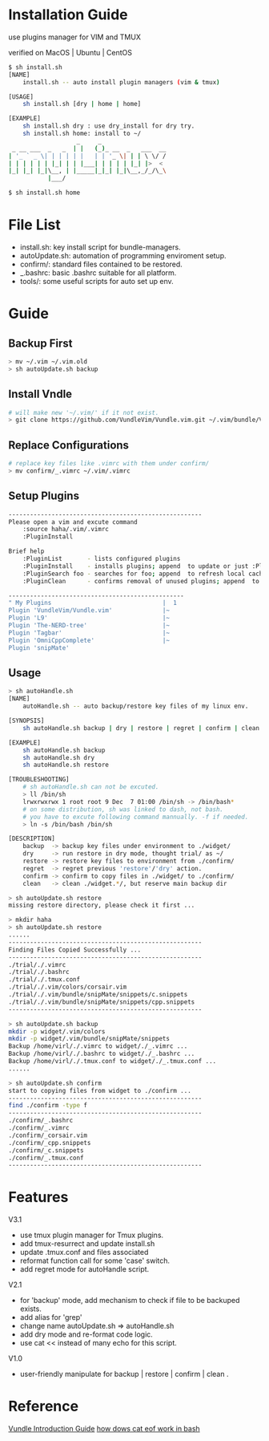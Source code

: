 # Installation Guide
use plugins manager for VIM and TMUX

verified on MacOS | Ubuntu | CentOS

```bash
$ sh install.sh
[NAME]
    install.sh -- auto install plugin managers (vim & tmux)

[USAGE]
    sh install.sh [dry | home | home]

[EXAMPLE]
    sh install.sh dry : use dry_install for dry try.
    sh install.sh home: install to ~/
                   _     _
 _ __ ___  _   _  | |   (_)_ __  _   ___  __
| '_ ` _ \| | | | | |   | | '_ \| | | \ \/ /
| | | | | | |_| | | |___| | | | | |_| |>  <
|_| |_| |_|\__, | |_____|_|_| |_|\__,_/_/\_\
           |___/

$ sh install.sh home
```

# File List
* install.sh: key install script for bundle-managers.
* autoUpdate.sh: automation of programming enviroment setup.
* confirm/: standard files contained to be restored.
* _.bashrc: basic .bashrc suitable for all platform.
* tools/: some useful scripts for auto set up env. 

# Guide
## Backup First
```bash
> mv ~/.vim ~/.vim.old
> sh autoUpdate.sh backup
```

## Install Vndle
```bash
# will make new '~/.vim/' if it not exist.
> git clone https://github.com/VundleVim/Vundle.vim.git ~/.vim/bundle/Vundle.vim
```

## Replace Configurations
```bash
# replace key files like .vimrc with them under confirm/
> mv confirm/_.vimrc ~/.vim/.vimrc
```

## Setup Plugins
```bash
------------------------------------------------------
Please open a vim and excute command
    :source haha/.vim/.vimrc
    :PluginInstall

Brief help
    :PluginList       - lists configured plugins
    :PluginInstall    - installs plugins; append  to update or just :PluginUpdate
    :PluginSearch foo - searches for foo; append  to refresh local cache
    :PluginClean      - confirms removal of unused plugins; append  to auto-approve removal

-------------------------------------------------
" My Plugins                               |  1
Plugin 'VundleVim/Vundle.vim'              |~
Plugin 'L9'                                |~
Plugin 'The-NERD-tree'                     |~
Plugin 'Tagbar'                            |~
Plugin 'OmniCppComplete'                   |~
Plugin 'snipMate' 

```

## Usage
```bash
> sh autoHandle.sh
[NAME]
    autoHandle.sh -- auto backup/restore key files of my linux env.

[SYNOPSIS]
    sh autoHandle.sh backup | dry | restore | regret | confirm | clean

[EXAMPLE]
    sh autoHandle.sh backup
    sh autoHandle.sh dry
    sh autoHandle.sh restore

[TROUBLESHOOTING]
    # sh autoHandle.sh can not be excuted.
    > ll /bin/sh
    lrwxrwxrwx 1 root root 9 Dec  7 01:00 /bin/sh -> /bin/bash*
    # on some distribution, sh was linked to dash, not bash.
    # you have to excute following command mannually. -f if needed.
    > ln -s /bin/bash /bin/sh

[DESCRIPTION]
    backup  -> backup key files under environment to ./widget/
    dry     -> run restore in dry mode, thought trial/ as ~/
    restore -> restore key files to environment from ./confirm/
    regret  -> regret previous 'restore'/'dry' action.
    confirm -> confirm to copy files in ./widget/ to ./confirm/
    clean   -> clean ./widget.*/, but reserve main backup dir

> sh autoUpdate.sh restore
missing restore directory, please check it first ...

> mkdir haha
> sh autoUpdate.sh restore
......
------------------------------------------------------
Finding Files Copied Successfully ...
------------------------------------------------------
./trial/./.vimrc
./trial/./.bashrc
./trial/./.tmux.conf
./trial/./.vim/colors/corsair.vim
./trial/./.vim/bundle/snipMate/snippets/c.snippets
./trial/./.vim/bundle/snipMate/snippets/cpp.snippets
------------------------------------------------------

> sh autoUpdate.sh backup
mkdir -p widget/.vim/colors
mkdir -p widget/.vim/bundle/snipMate/snippets
Backup /home/virl/./.vimrc to widget/./_.vimrc ...
Backup /home/virl/./.bashrc to widget/./_.bashrc ...
Backup /home/virl/./.tmux.conf to widget/./_.tmux.conf ...
......

> sh autoUpdate.sh confirm
start to copying files from widget to ./confirm ...
------------------------------------------------------
find ./confirm -type f
------------------------------------------------------
./confirm/_.bashrc
./confirm/_.vimrc
./confirm/_corsair.vim
./confirm/_cpp.snippets
./confirm/_c.snippets
./confirm/_.tmux.conf
------------------------------------------------------

```

# Features

V3.1 
* use tmux plugin manager for Tmux plugins.
* add tmux-resurrect and update install.sh
* update .tmux.conf and files associated
* reformat function call for some 'case' switch.
* add regret mode for autoHandle script.

V2.1
* for 'backup' mode, add mechanism to check if file to be backuped exists.
* add alias for 'grep'
* change name autoUpdate.sh => autoHandle.sh
* add dry mode and re-format code logic.
* use cat << instead of many echo for this script.

V1.0
* user-friendly manipulate for backup | restore | confirm | clean .

# Reference
[Vundle Introduction Guide](http://www.jianshu.com/p/8d416ac4ad11)
[how dows cat eof work in bash](https://stackoverflow.com/questions/2500436/how-does-cat-eof-work-in-bash)


